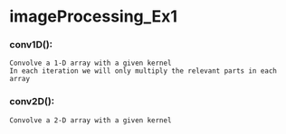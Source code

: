 # imageProcessing_Ex1

### conv1D(): 
    Convolve a 1-D array with a given kernel
    In each iteration we will only multiply the relevant parts in each array
    
### conv2D(): 
    Convolve a 2-D array with a given kernel
    
### 
    
